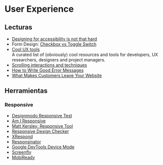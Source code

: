 # User Experience

## Lecturas

- [Designing for accessibility is not that hard](https://uxdesign.cc/designing-for-accessibility-is-not-that-hard-c04cc4779d94)
- Form Design: [Checkbox vs Toggle Switch](https://uxplanet.org/checkbox-vs-toggle-switch-7fc6e83f10b8)
- [Cool UX tools](https://coolux.tools)  
  A curated list of (obviously) cool resources and tools for developers, UX researchers, designers and project managers.
- [Scrolling interactions and techniques](https://uxdesign.cc/scrolling-interactions-techniques-d6dafbfa4716)
- [How to Write Good Error Messages](https://uxplanet.org/how-to-write-good-error-messages-858e4551cd4)
- [What Makes Customers Leave Your Website](https://medium.com/web-development-zone/what-makes-someone-leave-a-website-48bd06ae3c5e)

## Herramientas

### Responsive

- [Designmodo Responsive Test](https://designmodo.com/responsive-test/)
- [Am I Responsive](http://ami.responsivedesign.is/)
- [Matt Kersley: Responsive Tool](http://mattkersley.com/responsive/)
- [Responsive Design Checker](http://responsivedesignchecker.com/)
- [XRespond](http://app.xrespond.com/)
- [Responsinator](http://www.responsinator.com/)
- [Google DevTools Device Mode](https://developers.google.com/web/tools/chrome-devtools/device-mode/)
- [Screenfly](http://quirktools.com/screenfly/)
- [MobiReady](https://ready.mobi/)

